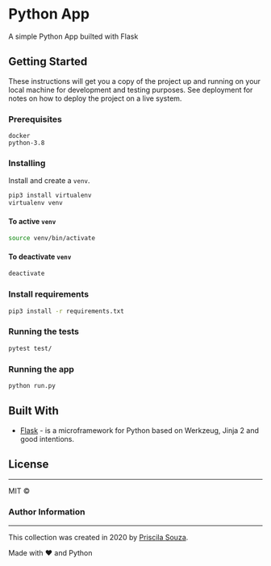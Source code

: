 # Python App

A simple Python App builted with Flask

## Getting Started

These instructions will get you a copy of the project up and running on your local machine for development and testing purposes. See deployment for notes on how to deploy the project on a live system.

### Prerequisites

```code
docker
python-3.8
```

### Installing

Install and create a `venv`.

```bash
pip3 install virtualenv
virtualenv venv
```

#### To active `venv`

```bash
source venv/bin/activate
```

#### To deactivate `venv`

```bash
deactivate
```

### Install requirements

```bash
pip3 install -r requirements.txt
```

### Running the tests

```bash
pytest test/
```

### Running the app

```bash
python run.py
```

## Built With

* [Flask](https://flask.palletsprojects.com/en/1.1.x/) - is a microframework for Python based on Werkzeug, Jinja 2 and good intentions.

## License

---

MIT &copy;

### Author Information

---

This collection was created in 2020 by [Priscila Souza](https://github.com/priscilasouza).

Made with ❤️ and Python
